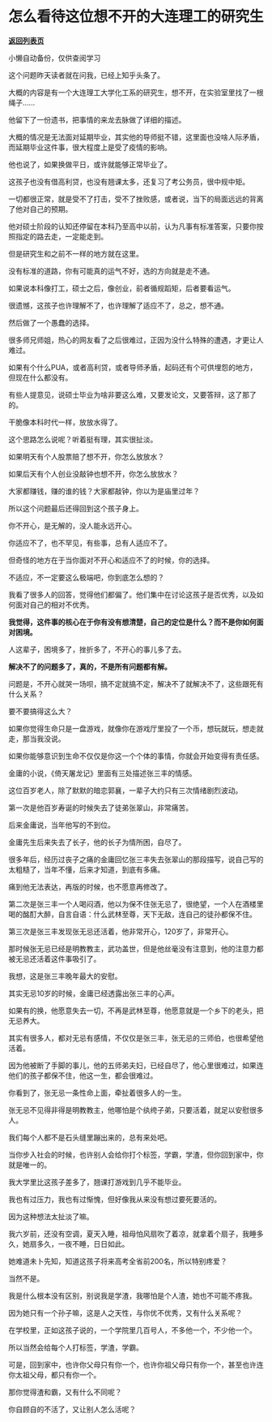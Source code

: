 # 怎么看待这位想不开的大连理工的研究生

[**返回列表页**](/gzh/记忆承载)

小懒自动备份，仅供查阅学习

这个问题昨天读者就在问我，已经上知乎头条了。  

  

大概的内容是有一个大连理工大学化工系的研究生，想不开，在实验室里找了一根绳子......  

  

他留下了一份遗书，把事情的来龙去脉做了详细的描述。  

  

大概的情况是无法面对延期毕业，其实他的导师挺不错，这里面也没啥人际矛盾，而延期毕业这件事，很大程度上是受了疫情的影响。  

  

他也说了，如果换做平日，或许就能够正常毕业了。

  

这孩子也没有借高利贷，也没有翘课太多，还复习了考公务员，很中规中矩。  

  

一切都很正常，就是受不了打击，受不了挫败感，或者说，当下的局面远远的背离了他对自己的预期。

  

他对硕士阶段的认知还停留在本科乃至高中以前，认为凡事有标准答案，只要你按照指定的路去走，一定能走到。

  

但是研究生和之前不一样的地方就在这里。

  

没有标准的道路，你有可能真的运气不好，选的方向就是走不通。

  

如果说本科像打工，硕士之后，像创业，前者循规蹈矩，后者要看运气。

  

很遗憾，这孩子也许理解不了，也许理解了适应不了，总之，想不通。

  

然后做了一个愚蠢的选择。  

  

很多师兄师姐，热心的网友看了之后很难过，正因为没什么特殊的遭遇，才更让人难过。  

  

如果有个什么PUA，或者高利贷，或者导师矛盾，起码还有个可供埋怨的地方，但现在什么都没有。  

  

有些人提意见，说硕士毕业为啥非要这么难，又要发论文，又要答辩，这了那了的。  

  

干脆像本科时代一样，放放水得了。  

  

这个思路怎么说呢？听着挺有理，其实很扯淡。  

  

如果明天有个人股票赔了想不开，你怎么放放水？  

  

如果后天有个人创业没敲钟也想不开，你怎么放放水？

  

大家都赚钱，赚的谁的钱？大家都敲钟，你以为是庙里过年？

  

所以这个问题最后还得回到这个孩子身上。  

  

你不开心，是无解的，没人能永远开心。

  

你适应不了，也不罕见，有些事，总有人适应不了。

  

但奇怪的地方在于当你面对不开心和适应不了的时候，你的选择。

  

不适应，不一定要这么极端吧，你到底怎么想的？

  

我看了很多人的回答，觉得他们都偏了。他们集中在讨论这孩子是否优秀，以及如何面对自己的相对不优秀。  

  

 **我觉得，这件事的核心在于你有没有想清楚，自己的定位是什么？而不是你如何面对困境。**

  

人这辈子，困境多了，挫折多了，不开心的事儿多了去。

  

 **解决不了的问题多了，真的，不是所有问题都有解。**

  

问题是，不开心就哭一场呗，搞不定就搞不定，解决不了就解决不了，这些跟死有什么关系？

  

要不要搞得这么大？

  

如果你觉得生命只是一盘游戏，就像你在游戏厅里投了一个币，想玩就玩，想走就走，那当我没说。

  

如果你能够意识到生命不仅仅是你这一个个体的事情，你就会开始变得有责任感。

  

金庸的小说，《倚天屠龙记》里面有三处描述张三丰的情感。  

  

这位百岁老人，除了默默的暗恋郭襄，一辈子大约只有三次情绪剧烈波动。

  

第一次是他百岁寿诞的时候失去了徒弟张翠山，非常痛苦。

  

后来金庸说，当年他写的不到位。  

  

金庸先生后来失去了长子，他的长子为情所困，自尽了。

  

很多年后，经历过丧子之痛的金庸回忆张三丰失去张翠山的那段描写，说自己写的太粗糙了，当年不懂，后来才知道，到底有多痛。

  

痛到他无法表达，再版的时候，也不愿意再修改了。

  

第二次是张三丰一个人喝闷酒，他以为保不住张无忌了，很绝望，一个人在酒楼里喝的酩酊大醉，自言自语：什么武林至尊，天下无敌，连自己的徒孙都保不住。  

  

第三次是张三丰发现张无忌还活着，他非常开心，120岁了，非常开心。

  

那时候张无忌已经是明教教主，武功盖世，但是他丝毫没有注意到，他的注意力都被无忌还活着这件事吸引了。

  

我想，这是张三丰晚年最大的安慰。  

  

其实无忌10岁的时候，金庸已经透露出张三丰的心声。  

  

如果有的换，他愿意失去一切，不再是武林至尊，他愿意就是一个乡下的老头，把无忌养大。

  

其实有很多人，都对无忌有感情，不仅仅是张三丰，张无忌的三师伯，也很希望他活着。  

  

因为他被断了手脚的事儿，他的五师弟夫妇，已经自尽了，他心里很难过，如果连他们的孩子都保不住，他这一生，都会很难过。

  

你看到了，张无忌一条性命上面，牵扯着很多人的一生。

  

张无忌不见得非得是明教教主，他哪怕是个纨绔子弟，只要活着，就足以安慰很多人。  

  

我们每个人都不是石头缝里蹦出来的，总有来处吧。  

  

当你步入社会的时候，也许别人会给你打个标签，学霸，学渣，但你回到家中，你就是唯一的。

  

我大学里比这孩子差多了，翘课打游戏到几乎不能毕业。

  

我也有过压力，我也有过惭愧，但好像我从来没有想过要死要活的。

  

因为这种想法太扯淡了嘛。  

  

我六岁前，还没有空调，夏天入睡，祖母怕风扇吹了着凉，就拿着个扇子，我睡多久，她扇多久，一夜不睡，日日如此。

  

她难道未卜先知，知道这孩子将来高考全省前200名，所以特别疼爱？

  

当然不是。

  

我是什么根本没有区别，别说我是学渣，我哪怕是个人渣，她也不可能不疼我。

  

因为她只有一个孙子嘛，这是人之天性，与你优不优秀，又有什么关系呢？

  

在学校里，正如这孩子说的，一个学院里几百号人，不多他一个，不少他一个。  

  

所以当然会给每个人打标签，学渣，学霸。  

  

可是，回到家中，也许你父母只有你一个，也许你祖父母只有你一个，甚至也许连你太祖父母，都只有你一个。

  

那你觉得渣和霸，又有什么不同呢？

  

你自顾自的不活了，又让别人怎么活呢？

